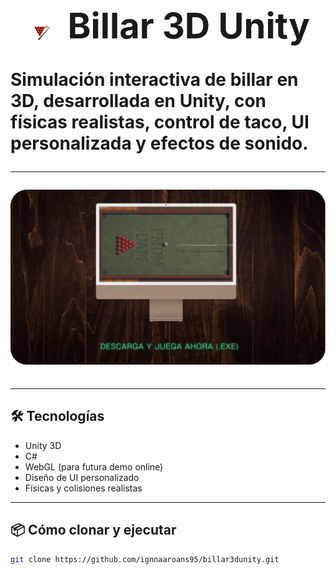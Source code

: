 <h1>
<p align="center">
  <img src="resources/icono-billar-2.png" alt="Billar 3D Cover" width="50" style="vertical-align: middle; margin-bottom: 6px; margin-right: 10px;">
  <span style="font-size: 2em; font-weight: bold;">Billar 3D Unity</span>
</p>


**Simulación interactiva de billar en 3D, desarrollada en Unity, con físicas realistas, control de taco, UI personalizada y efectos de sonido.**

---

[![Billar 3D Demo](resources/billar3d-demo.gif)](https://LINK-A-TU-GOOGLE-DRIVE-O-ITCHIO)

---

## 🛠️ Tecnologías

- Unity 3D
- C#
- WebGL (para futura demo online)
- Diseño de UI personalizado
- Físicas y colisiones realistas

---



## 📦 Cómo clonar y ejecutar

```bash
git clone https://github.com/ignnaaroans95/billar3dunity.git
